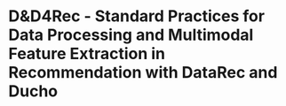 # D&D4Rec - Standard Practices for Data Processing and Multimodal Feature Extraction in Recommendation with DataRec and Ducho
